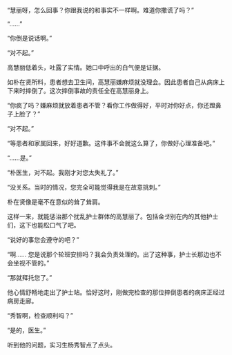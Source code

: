 “慧丽呀，怎么回事？你跟我说的和事实不一样啊。难道你撒谎了吗？”

“……”

“你倒是说话啊。”

“对不起。”

高慧丽低着头，吐露了实情。她口中呼出的白气便是证据。

如朴在贤所料，患者想去卫生间，高慧丽嫌麻烦就没理会。因此患者自己从病床上下来时摔倒了。这次摔倒事故的责任全在高慧丽身上。

“你疯了吗？嫌麻烦就放着患者不管？看你工作做得好，平时对你好点，你还蹬鼻子上脸了？”

“对不起。”

“等患者和家属回来，好好道歉。这件事不会就这么算了，你做好心理准备吧。”

“……是。”

“朴医生，对不起。我刚才对您太失礼了。”

“没关系。当时的情况，您完全可能觉得我是在故意挑刺。”

朴在贤像是毫不在意似的耸了耸肩。

这样一来，就能惩治那个扰乱护士群体的高慧丽了。包括金샛别在内的其他护士们，这下也能松口气了吧。

“说好的事您会遵守的吧？”

“啊…… 您是说那个轮班安排吗？我会负责处理的。出了这种事，护士长那边也不会坐视不管的。”

“那就拜托您了。”

他心情舒畅地走出了护士站。恰好这时，刚做完检查的那位摔倒患者的病床正经过病房走廊。

“秀智啊，检查顺利吗？”

“是的，医生。”

听到他的问题，实习生杨秀智点了点头。